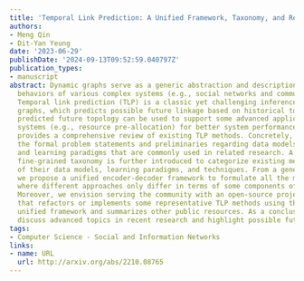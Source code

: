```yaml
---
title: 'Temporal Link Prediction: A Unified Framework, Taxonomy, and Review'
authors:
- Meng Qin
- Dit-Yan Yeung
date: '2023-06-29'
publishDate: '2024-09-13T09:52:59.040797Z'
publication_types:
- manuscript
abstract: Dynamic graphs serve as a generic abstraction and description of the evolutionary
  behaviors of various complex systems (e.g., social networks and communication networks).
  Temporal link prediction (TLP) is a classic yet challenging inference task on dynamic
  graphs, which predicts possible future linkage based on historical topology. The
  predicted future topology can be used to support some advanced applications on real-world
  systems (e.g., resource pre-allocation) for better system performance. This survey
  provides a comprehensive review of existing TLP methods. Concretely, we first give
  the formal problem statements and preliminaries regarding data models, task settings,
  and learning paradigms that are commonly used in related research. A hierarchical
  fine-grained taxonomy is further introduced to categorize existing methods in terms
  of their data models, learning paradigms, and techniques. From a generic perspective,
  we propose a unified encoder-decoder framework to formulate all the methods reviewed,
  where different approaches only differ in terms of some components of the framework.
  Moreover, we envision serving the community with an open-source project OpenTLP
  that refactors or implements some representative TLP methods using the proposed
  unified framework and summarizes other public resources. As a conclusion, we finally
  discuss advanced topics in recent research and highlight possible future directions.
tags:
- Computer Science - Social and Information Networks
links:
- name: URL
  url: http://arxiv.org/abs/2210.08765
---
```

